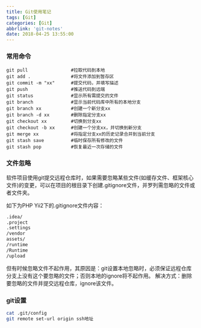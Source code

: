 ```yaml
---
title: Git使用笔记
tags: [Git]
categories: [Git]
abbrlink: 'git-notes'
date: 2018-04-25 13:55:00
---
```


### 常用命令
```
git pull                #拉取代码到本地
git add .               #将文件添加到暂存区
git commit -m "xx"      #提交代码，并填写描述
git push                #推送代码到远端
git status              #显示所有需提交的文件
git branch              #显示当前代码库中所有的本地分支
git branch xx           #创建一个新分支xx
git branch -d xx        #删除指定分支xx
git checkout xx         #切换到分支xx
git checkout -b xx      #创建一个分支xx，并切换到新分支
git merge xx            #将指定分支xx的历史记录合并到当前分支
git stash save          #临时保存所有修改的文件
git stash pop           #恢复最近一次存储的文件
```

### 文件忽略
软件项目使用git提交远程仓库时，如果需要忽略某些文件(如缓存文件、框架核心文件)的变更，可以在项目的根目录下创建.gitignore文件，并罗列需忽略的文件或者文件夹。

如下为PHP Yii2下的.gitignore文件内容：
``` bash
.idea/
.project
.settings
/vendor
assets/
/runtime
/Runtime
/upload
```
但有时候忽略文件不起作用，其原因是：git设置本地忽略时，必须保证远程仓库分支上没有这个要忽略的文件；否则本地的ignore将不起作用。
解决方式：删除要忽略的文件并提交远程仓库，ignore该文件。

### git设置
```bash
cat .git/config
git remote set-url origin ssh地址
```